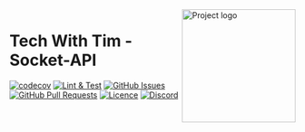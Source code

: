 <img align="right" width=200px height=200px src="https://cdn.discordapp.com/attachments/776153365452554301/786297555415859220/Tech-With-Tim.png" alt="Project logo">

<h1>Tech With Tim - Socket-API</h1>

<div>
  
[![codecov](https://codecov.io/gh/Tech-With-Tim/websockets/branch/main/graph/badge.svg?token=1sWUihm6xR)](https://codecov.io/gh/Tech-With-Tim/websockets)
[![Lint & Test](https://github.com/Tech-With-Tim/socket-api/actions/workflows/lint-test.yml/badge.svg)](https://github.com/Tech-With-Tim/websockets/actions/workflows/lint-test.yml)
[![GitHub Issues](https://img.shields.io/github/issues/Tech-With-Tim/socket-api.svg)](https://github.com/Tech-With-Tim/websockets/issues)
[![GitHub Pull Requests](https://img.shields.io/github/issues-pr/Tech-With-Tim/socket-api.svg)](https://github.com/Tech-With-Tim/websockets/pulls)
[![Licence](https://img.shields.io/badge/licence-MIT-blue.svg)](/LICENCE)
[![Discord](https://discord.com/api/guilds/501090983539245061/widget.png?style=shield)](https://discord.gg/twt)

</div>
